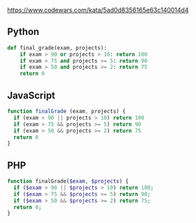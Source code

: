https://www.codewars.com/kata/5ad0d8356165e63c140014d4

## Python
```python
def final_grade(exam, projects):
    if exam > 90 or projects > 10: return 100
    if exam > 75 and projects >= 5: return 90
    if exam > 50 and projects >= 2: return 75
    return 0
```

## JavaScript
```js
function finalGrade (exam, projects) {
  if (exam > 90 || projects > 10) return 100
  if (exam > 75 && projects >= 5) return 90
  if (exam > 50 && projects >= 2) return 75
  return 0
}
```

## PHP
```php
function finalGrade($exam, $projects) {
  if ($exam > 90 || $projects > 10) return 100;
  if ($exam > 75 && $projects >= 5) return 90;
  if ($exam > 50 && $projects >= 2) return 75;
  return 0;
}
```